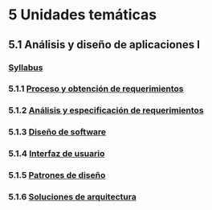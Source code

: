 # 5 Unidades temáticas

## 5.1 Análisis y diseño de aplicaciones I

### [Syllabus](./5_1_0_Syllabus.md)

### 5.1.1 [Proceso y obtención de requerimientos](./5_1_1_Proceso_y_obtencion_de_requerimientos.md)

### 5.1.2 [Análisis y especificación de requerimientos](./5_1_2_Analisis_y_especificacion_de_requerimientos.md)

### 5.1.3 [Diseño de software](./5_1_3_Diseno_de_software.md)

### 5.1.4 [Interfaz de usuario](./5_1_4_Interfaz_de_usuario.md)

### 5.1.5 [Patrones de diseño](./5_1_5_Patrones_de_diseno.md)

### 5.1.6 [Soluciones de arquitectura](./5_1_6_Soluciones_de_arquitectura.md)
